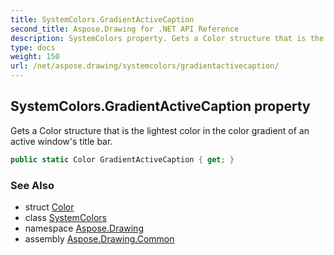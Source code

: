 ```yaml
---
title: SystemColors.GradientActiveCaption
second_title: Aspose.Drawing for .NET API Reference
description: SystemColors property. Gets a Color structure that is the lightest color in the color gradient of an active windows title bar
type: docs
weight: 150
url: /net/aspose.drawing/systemcolors/gradientactivecaption/
---
```

## SystemColors.GradientActiveCaption property

Gets a Color structure that is the lightest color in the color gradient of an active window's title bar.

```csharp
public static Color GradientActiveCaption { get; }
```

### See Also

* struct [Color](../../color/)
* class [SystemColors](../)
* namespace [Aspose.Drawing](../../systemcolors/)
* assembly [Aspose.Drawing.Common](../../../)



